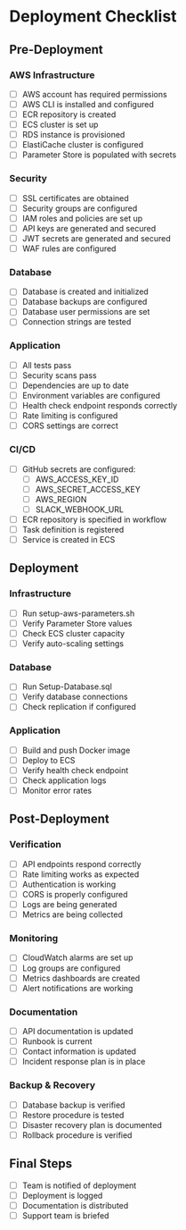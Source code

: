 # Deployment Checklist

## Pre-Deployment

### AWS Infrastructure
- [ ] AWS account has required permissions
- [ ] AWS CLI is installed and configured
- [ ] ECR repository is created
- [ ] ECS cluster is set up
- [ ] RDS instance is provisioned
- [ ] ElastiCache cluster is configured
- [ ] Parameter Store is populated with secrets

### Security
- [ ] SSL certificates are obtained
- [ ] Security groups are configured
- [ ] IAM roles and policies are set up
- [ ] API keys are generated and secured
- [ ] JWT secrets are generated and secured
- [ ] WAF rules are configured

### Database
- [ ] Database is created and initialized
- [ ] Database backups are configured
- [ ] Database user permissions are set
- [ ] Connection strings are tested

### Application
- [ ] All tests pass
- [ ] Security scans pass
- [ ] Dependencies are up to date
- [ ] Environment variables are configured
- [ ] Health check endpoint responds correctly
- [ ] Rate limiting is configured
- [ ] CORS settings are correct

### CI/CD
- [ ] GitHub secrets are configured:
  - [ ] AWS_ACCESS_KEY_ID
  - [ ] AWS_SECRET_ACCESS_KEY
  - [ ] AWS_REGION
  - [ ] SLACK_WEBHOOK_URL
- [ ] ECR repository is specified in workflow
- [ ] Task definition is registered
- [ ] Service is created in ECS

## Deployment

### Infrastructure
- [ ] Run setup-aws-parameters.sh
- [ ] Verify Parameter Store values
- [ ] Check ECS cluster capacity
- [ ] Verify auto-scaling settings

### Database
- [ ] Run Setup-Database.sql
- [ ] Verify database connections
- [ ] Check replication if configured

### Application
- [ ] Build and push Docker image
- [ ] Deploy to ECS
- [ ] Verify health check endpoint
- [ ] Check application logs
- [ ] Monitor error rates

## Post-Deployment

### Verification
- [ ] API endpoints respond correctly
- [ ] Rate limiting works as expected
- [ ] Authentication is working
- [ ] CORS is properly configured
- [ ] Logs are being generated
- [ ] Metrics are being collected

### Monitoring
- [ ] CloudWatch alarms are set up
- [ ] Log groups are configured
- [ ] Metrics dashboards are created
- [ ] Alert notifications are working

### Documentation
- [ ] API documentation is updated
- [ ] Runbook is current
- [ ] Contact information is updated
- [ ] Incident response plan is in place

### Backup & Recovery
- [ ] Database backup is verified
- [ ] Restore procedure is tested
- [ ] Disaster recovery plan is documented
- [ ] Rollback procedure is verified

## Final Steps
- [ ] Team is notified of deployment
- [ ] Deployment is logged
- [ ] Documentation is distributed
- [ ] Support team is briefed
